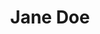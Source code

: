 ---
layout: src/layouts/Author.astro
id: test-author
title: Jane Doe
navOrder: 1000
pubDate: 2022-09-17
keywords: jane doe
description: Jane Doe's profile on Astro Accelerator
---